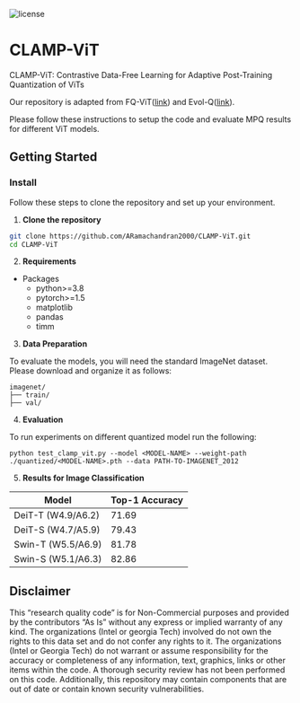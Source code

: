 ![license](https://img.shields.io/badge/License-MIT-green.svg?labelColor=gray)

# CLAMP-ViT
CLAMP-ViT: Contrastive Data-Free Learning for Adaptive Post-Training Quantization of ViTs

Our repository is adapted from FQ-ViT([link](https://github.com/megvii-research/FQ-ViT/tree/main)) and Evol-Q([link](https://github.com/enyac-group/evol-q)).

Please follow these instructions to setup the code and evaluate MPQ results for different ViT models.

## Getting Started

### Install

Follow these steps to clone the repository and set up your environment.

1. **Clone the repository**

```bash
git clone https://github.com/ARamachandran2000/CLAMP-ViT.git
cd CLAMP-ViT
```

2. **Requirements**

- Packages
  - python>=3.8
  - pytorch>=1.5
  - matplotlib
  - pandas
  - timm

3. **Data Preparation**

To evaluate the models, you will need the standard ImageNet dataset. Please download and organize it as follows:

```
imagenet/
├── train/
├── val/
```

4. **Evaluation**

To run experiments on different quantized model run the following:

```
python test_clamp_vit.py --model <MODEL-NAME> --weight-path ./quantized/<MODEL-NAME>.pth --data PATH-TO-IMAGENET_2012
```
5. **Results for Image Classification**

| Model | Top-1 Accuracy  |
|-----------|-----------|
|DeiT-T (W4.9/A6.2) | 71.69 |
| DeiT-S (W4.7/A5.9) | 79.43 |
| Swin-T (W5.5/A6.9) | 81.78 |
| Swin-S (W5.1/A6.3) | 82.86 |


## Disclaimer
This “research quality code” is for Non-Commercial purposes and provided by the contributors “As Is” without any express or implied warranty of any kind. The organizations (Intel or georgia Tech) involved do not own the rights to this data set and do not confer any rights to it. The organizations (Intel or Georgia Tech) do not warrant or assume responsibility for the accuracy or completeness of any information, text, graphics, links or other items within the code. A thorough security review has not been performed on this code. Additionally, this repository may contain components that are out of date or contain known security vulnerabilities.


